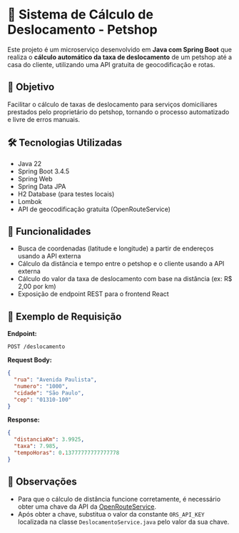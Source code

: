 # 🐾 Sistema de Cálculo de Deslocamento - Petshop

Este projeto é um microserviço desenvolvido em **Java com Spring Boot** que realiza o **cálculo automático da taxa de deslocamento** de um petshop até a casa do cliente, utilizando uma API gratuita de geocodificação e rotas.

## 🚀 Objetivo

Facilitar o cálculo de taxas de deslocamento para serviços domiciliares prestados pelo proprietário do petshop, tornando o processo automatizado e livre de erros manuais.

## 🛠 Tecnologias Utilizadas

- Java 22
- Spring Boot 3.4.5
- Spring Web
- Spring Data JPA
- H2 Database (para testes locais)
- Lombok
- API de geocodificação gratuita (OpenRouteService)

## 📌 Funcionalidades

- Busca de coordenadas (latitude e longitude) a partir de endereços usando a API externa
- Cálculo da distância e tempo entre o petshop e o cliente usando a API externa
- Cálculo do valor da taxa de deslocamento com base na distância (ex: R$ 2,00 por km)
- Exposição de endpoint REST para o frontend React

## 🔗 Exemplo de Requisição

**Endpoint:**
```
POST /deslocamento
```

**Request Body:**
```json
{
  "rua": "Avenida Paulista",
  "numero": "1000",
  "cidade": "São Paulo",
  "cep": "01310-100"
}
```

**Response:**
```json
{
  "distanciaKm": 3.9925,
  "taxa": 7.985,
  "tempoHoras": 0.13777777777777778
}
```
## 📍 Observações

- Para que o cálculo de distância funcione corretamente, é necessário obter uma chave da API da [OpenRouteService](https://openrouteservice.org/).
- Após obter a chave, substitua o valor da constante `ORS_API_KEY` localizada na classe `DeslocamentoService.java` pelo valor da sua chave.
